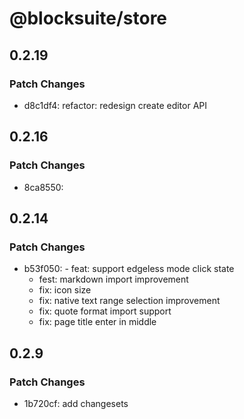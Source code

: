 # @blocksuite/store

## 0.2.19

### Patch Changes

- d8c1df4: refactor: redesign create editor API

## 0.2.16

### Patch Changes

- 8ca8550:

## 0.2.14

### Patch Changes

- b53f050: - feat: support edgeless mode click state
  - fest: markdown import improvement
  - fix: icon size
  - fix: native text range selection improvement
  - fix: quote format import support
  - fix: page title enter in middle

## 0.2.9

### Patch Changes

- 1b720cf: add changesets
